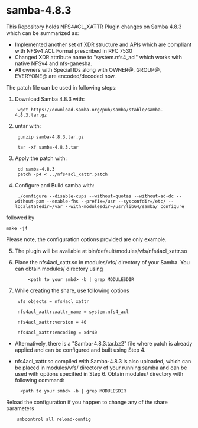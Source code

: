 # samba-4.8.3
This Repository holds NFS4ACL_XATTR Plugin changes on Samba 4.8.3 which can be summarized as:

* Implemented another set of XDR structure and APIs which are compliant with NFSv4 ACL Format prescribed in RFC 7530
* Changed XDR attribute name to "system.nfs4_acl" which works with native NFSv4 and nfs-ganesha.
* All owners with Special IDs along with OWNER@, GROUP@, EVERYONE@ are encoded/decoded now.


The patch file can be used in following steps:

1. Download Samba 4.8.3 with:

		wget https://download.samba.org/pub/samba/stable/samba-4.8.3.tar.gz  

2. untar with: 

		gunzip samba-4.8.3.tar.gz 

		tar -xf samba-4.8.3.tar

3. Apply the patch with: 
	
		cd samba-4.8.3
		patch -p4 < ../nfs4acl_xattr.patch

4. Configure and Build samba with: 

		./configure --disable-cups --without-quotas --without-ad-dc --without-pam --enable-fhs --prefix=/usr --sysconfdir=/etc/ --localstatedir=/var --with-modulesdir=/usr/lib64/samba/ configure

followed by 

	make -j4

Please note, the configuration options provided are only example. 

5. The plugin will be available at bin/default/modules/vfs/nfs4acl_xattr.so 

6. Place the nfs4acl_xattr.so in modules/vfs/ directory of your Samba. You can obtain modules/ directory using
			
			<path to your smbd> -b | grep MODULESDIR
			

6. While creating the share, use following options

        vfs objects = nfs4acl_xattr
	
        nfs4acl_xattr:xattr_name = system.nfs4_acl
	
        nfs4acl_xattr:version = 40
	
        nfs4acl_xattr:encoding = xdr40
        


* Alternatively, there is a "Samba-4.8.3.tar.bz2" file where patch is already applied and can be configured and built using Step 4.
* nfs4acl_xattr.so compiled with Samba-4.8.3 is also uploaded, which can be placed in modules/vfs/ directory of your running samba and can be used with options specified in Step 6. Obtain modules/ directory with following command:

		<path to your smbd> -b | grep MODULESDIR

Reload the configuration if you happen to change any of the share parameters

		smbcontrol all reload-config









